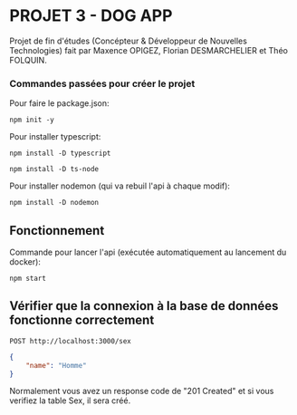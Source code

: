 # PROJET 3 - DOG APP

Projet de fin d'études (Concépteur & Développeur de Nouvelles Technologies) fait par Maxence OPIGEZ, Florian DESMARCHELIER et Théo FOLQUIN.

### Commandes passées pour créer le projet

Pour faire le package.json:
```
npm init -y
```

Pour installer typescript:
```
npm install -D typescript
```
```
npm install -D ts-node
```
Pour installer nodemon (qui va rebuil l'api à chaque modif):
```
npm install -D nodemon
```

## Fonctionnement

Commande pour lancer l'api (exécutée automatiquement au lancement du docker):
```
npm start
```

## Vérifier que la connexion à la base de données fonctionne correctement

```http
POST http://localhost:3000/sex
```

```json
{
    "name": "Homme"
}
```
Normalement vous avez un response code de "201 Created" et si vous verifiez la table Sex, il sera créé.
